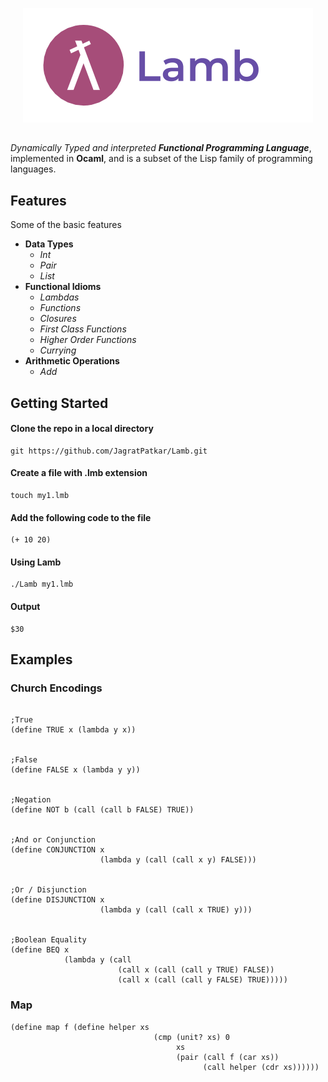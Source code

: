<p align="center">
  <img   src="https://github.com/JagratPatkar/Lamb/blob/main/images/Lamb.png"/>
</p>


##
_Dynamically Typed and interpreted __Functional Programming Language___, implemented in __Ocaml__, and is a subset of the Lisp family of programming languages.

## Features
Some of the basic features 
* __Data Types__
  * *Int*
  * *Pair*
  * *List*
* __Functional Idioms__
   * *Lambdas*
   * *Functions* 
   * *Closures*
   * *First Class Functions*
   * *Higher Order Functions*
   * *Currying*
* __Arithmetic Operations__
  * *Add*


## Getting Started

#### Clone the repo in a local directory
```
git https://github.com/JagratPatkar/Lamb.git 
```
#### Create a file with .lmb extension
```
touch my1.lmb
```

#### Add the following code to the file

```
(+ 10 20)
```

#### Using Lamb
```
./Lamb my1.lmb
```

#### Output

```
$30
```

## Examples

### Church Encodings

```racket

;True 
(define TRUE x (lambda y x))


;False
(define FALSE x (lambda y y))


;Negation
(define NOT b (call (call b FALSE) TRUE))


;And or Conjunction
(define CONJUNCTION x 
                    (lambda y (call (call x y) FALSE)))


;Or / Disjunction
(define DISJUNCTION x 
                    (lambda y (call (call x TRUE) y)))
                    
                    
;Boolean Equality
(define BEQ x 
            (lambda y (call 
                        (call x (call (call y TRUE) FALSE)) 
                        (call x (call (call y FALSE) TRUE)))))
```


### Map 

```racket
(define map f (define helper xs 
                                (cmp (unit? xs) 0
                                     xs
                                     (pair (call f (car xs)) 
                                           (call helper (cdr xs)))))) 
 ```
